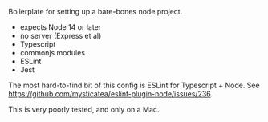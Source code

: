 Boilerplate for setting up a bare-bones node project.
- expects Node 14 or later
- no server (Express et al)
- Typescript 
- commonjs modules
- ESLint
- Jest

The most hard-to-find bit of this config is ESLint for Typescript + Node.  See https://github.com/mysticatea/eslint-plugin-node/issues/236.

This is very poorly tested, and only on a Mac.

